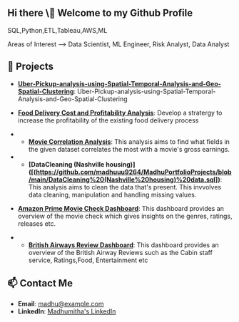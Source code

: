 ## Hi there \👋 Welcome to my Github Profile 

<!--
**🔭 About me:
Hi, I am Madhumitha.B, self-starter & driven data analyst professional . I am currently working as a Data Analyst at Bank of America on the Credit Risk of Loans. I am passionate about advancing my career towards becoming a Data Scientist. I aspire to work towards growing as a data scientist from discovering patterns and trends in datasets to uncover valuable insights and create algorithms and data models to forecast outcome and data driven decisions.

Skilled In --> SQL,Python,ETL,Tableau,AWS,ML

Areas of Interest --> Data Scientist, ML Engineer, Risk Analyst, Data Analyst

## 🚀 Projects
- **[Uber-Pickup-analysis-using-Spatial-Temporal-Analysis-and-Geo-Spatial-Clustering]((https://github.com/madhuuu9264/MadhuPortfolioProjects/blob/main/Uber_Data_Analysis_.ipynb))**: Uber-Pickup-analysis-using-Spatial-Temporal-Analysis-and-Geo-Spatial-Clustering

- **[Food Delivery Cost and Profitability Analysis]([https://github.com/samarth0174/project2](https://github.com/madhuuu9264/MadhuPortfolioProjects/blob/main/Food%20Delivery%20Cost%20and%20Profitabality%20Analysis.ipynb))**: Develop a stratergy to increase the profitability of the existing food delivery process

- - **[Movie Correlation Analysis]([https://github.com/madhuuu9264/MadhuPortfolioProjects/blob/main/Movie%20Correlation%20Project.ipynb])**: This analysis aims to find what fields in the given dataset correlates the most with a movie's gross earnings.

- - **[DataCleaning (Nashville housing)]
  ([(https://github.com/madhuuu9264/MadhuPortfolioProjects/blob/main/DataCleaning%20(Nashville%20housing)%20data.sql])**: This analysis aims to clean the data that's present. This invvolves data cleaning, manipulation and handling missing values.

- **[Amazon Prime Movie Check Dashboard](https://github.com/madhuuu9264/MadhuPortfolioProjects/blob/main/Amazon%20prime%20movie%20check%20dashboard.pdf)**: This dashboard provides an overview of the movie check which gives insights on the genres, ratings, releases etc.

- - **[British Airways Review Dashboard]([https://github.com/madhuuu9264/MadhuPortfolioProjects/blob/main/British_Airways_Review_Dashboard(Tableau).png])**: This dashboard provides an overview of the British Airway Reviews such as the Cabin staff service, Ratings,Food, Entertainment etc

## 📫 Contact Me
- **Email**: [madhu@example.com](mailto:mbaalajee99@gmail.com)
- **LinkedIn**: [Madhumitha's LinkedIn](https://[https://www.linkedin.com/in/madhumitha-b-8b7812216/])
